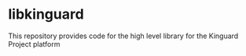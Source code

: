 # libkinguard

This repository provides code for the high level library for the Kinguard Project platform
